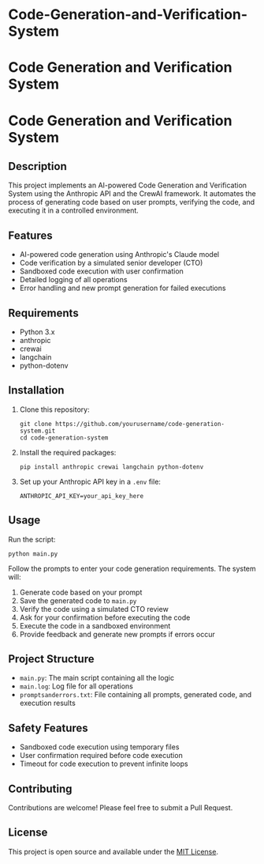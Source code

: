 # Code-Generation-and-Verification-System
Code Generation and Verification System
=======
# Code Generation and Verification System

## Description
This project implements an AI-powered Code Generation and Verification System using the Anthropic API and the CrewAI framework. It automates the process of generating code based on user prompts, verifying the code, and executing it in a controlled environment.

## Features
- AI-powered code generation using Anthropic's Claude model
- Code verification by a simulated senior developer (CTO)
- Sandboxed code execution with user confirmation
- Detailed logging of all operations
- Error handling and new prompt generation for failed executions

## Requirements
- Python 3.x
- anthropic
- crewai
- langchain
- python-dotenv

## Installation
1. Clone this repository:
   ```
   git clone https://github.com/yourusername/code-generation-system.git
   cd code-generation-system
   ```

2. Install the required packages:
   ```
   pip install anthropic crewai langchain python-dotenv
   ```

3. Set up your Anthropic API key in a `.env` file:
   ```
   ANTHROPIC_API_KEY=your_api_key_here
   ```

## Usage
Run the script:
```
python main.py
```

Follow the prompts to enter your code generation requirements. The system will:
1. Generate code based on your prompt
2. Save the generated code to `main.py`
3. Verify the code using a simulated CTO review
4. Ask for your confirmation before executing the code
5. Execute the code in a sandboxed environment
6. Provide feedback and generate new prompts if errors occur

## Project Structure
- `main.py`: The main script containing all the logic
- `main.log`: Log file for all operations
- `promptsanderrors.txt`: File containing all prompts, generated code, and execution results

## Safety Features
- Sandboxed code execution using temporary files
- User confirmation required before code execution
- Timeout for code execution to prevent infinite loops

## Contributing
Contributions are welcome! Please feel free to submit a Pull Request.

## License
This project is open source and available under the [MIT License](LICENSE).
